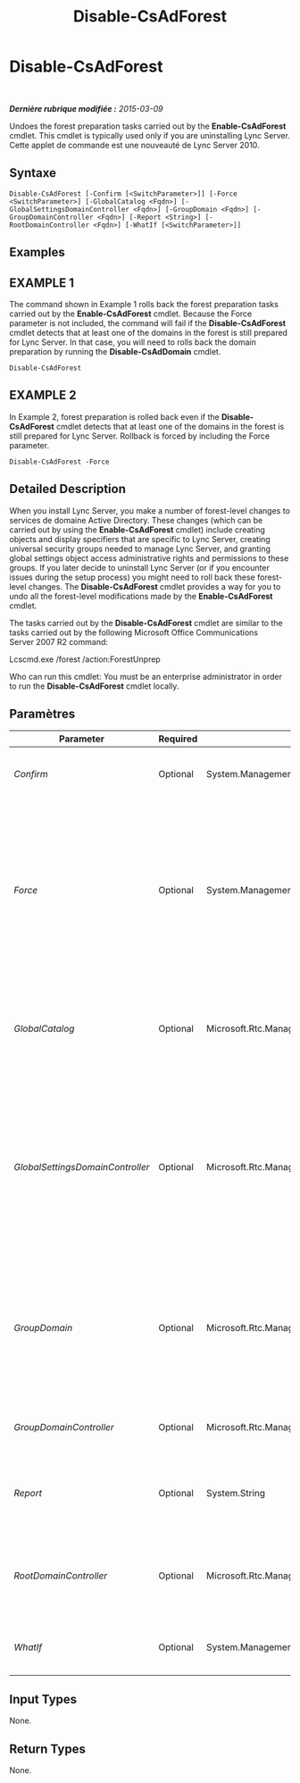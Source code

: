 ﻿---
title: Disable-CsAdForest
TOCTitle: Disable-CsAdForest
ms:assetid: 06a6117c-27da-400f-8db9-eb28fe353aae
ms:mtpsurl: https://technet.microsoft.com/fr-fr/library/Gg398122(v=OCS.15)
ms:contentKeyID: 49296142
ms.date: 05/20/2016
mtps_version: v=OCS.15
ms.translationtype: HT
---

# Disable-CsAdForest

 

_**Dernière rubrique modifiée :** 2015-03-09_

Undoes the forest preparation tasks carried out by the **Enable-CsAdForest** cmdlet. This cmdlet is typically used only if you are uninstalling Lync Server. Cette applet de commande est une nouveauté de Lync Server 2010.

## Syntaxe

    Disable-CsAdForest [-Confirm [<SwitchParameter>]] [-Force <SwitchParameter>] [-GlobalCatalog <Fqdn>] [-GlobalSettingsDomainController <Fqdn>] [-GroupDomain <Fqdn>] [-GroupDomainController <Fqdn>] [-Report <String>] [-RootDomainController <Fqdn>] [-WhatIf [<SwitchParameter>]]

## Examples

## EXAMPLE 1

The command shown in Example 1 rolls back the forest preparation tasks carried out by the **Enable-CsAdForest** cmdlet. Because the Force parameter is not included, the command will fail if the **Disable-CsAdForest** cmdlet detects that at least one of the domains in the forest is still prepared for Lync Server. In that case, you will need to rolls back the domain preparation by running the **Disable-CsAdDomain** cmdlet.

    Disable-CsAdForest

## EXAMPLE 2

In Example 2, forest preparation is rolled back even if the **Disable-CsAdForest** cmdlet detects that at least one of the domains in the forest is still prepared for Lync Server. Rollback is forced by including the Force parameter.

    Disable-CsAdForest -Force

## Detailed Description

When you install Lync Server, you make a number of forest-level changes to services de domaine Active Directory. These changes (which can be carried out by using the **Enable-CsAdForest** cmdlet) include creating objects and display specifiers that are specific to Lync Server, creating universal security groups needed to manage Lync Server, and granting global settings object access administrative rights and permissions to these groups. If you later decide to uninstall Lync Server (or if you encounter issues during the setup process) you might need to roll back these forest-level changes. The **Disable-CsAdForest** cmdlet provides a way for you to undo all the forest-level modifications made by the **Enable-CsAdForest** cmdlet.

The tasks carried out by the **Disable-CsAdForest** cmdlet are similar to the tasks carried out by the following Microsoft Office Communications Server 2007 R2 command:

Lcscmd.exe /forest /action:ForestUnprep

Who can run this cmdlet: You must be an enterprise administrator in order to run the **Disable-CsAdForest** cmdlet locally.

## Paramètres


<table>
<colgroup>
<col style="width: 25%" />
<col style="width: 25%" />
<col style="width: 25%" />
<col style="width: 25%" />
</colgroup>
<thead>
<tr class="header">
<th>Parameter</th>
<th>Required</th>
<th>Type</th>
<th>Description</th>
</tr>
</thead>
<tbody>
<tr class="odd">
<td><p><em>Confirm</em></p></td>
<td><p>Optional</p></td>
<td><p>System.Management.Automation.SwitchParameter</p></td>
<td><p>Vous demande confirmation avant d’exécuter la commande.</p></td>
</tr>
<tr class="even">
<td><p><em>Force</em></p></td>
<td><p>Optional</p></td>
<td><p>System.Management.Automation.SwitchParameter</p></td>
<td><p>If present, forces the rollback of the forest preparation steps even if the <strong>Disable-CsAdForest</strong> cmdlet detects that at least one of the domains in the forest is still prepared for Lync Server. If not present, the command will fail if the <strong>Disable-CsAdForest</strong> cmdlet detects that at least one of the domains in the forest is still prepared for Lync Server.</p></td>
</tr>
<tr class="odd">
<td><p><em>GlobalCatalog</em></p></td>
<td><p>Optional</p></td>
<td><p>Microsoft.Rtc.Management.Deploy.Fqdn</p></td>
<td><p>FQDN of a global catalog server in your domain. This parameter is not required if you are running the <strong>Disable-CsComputer</strong> cmdlet on a computer with an account in your domain.</p></td>
</tr>
<tr class="even">
<td><p><em>GlobalSettingsDomainController</em></p></td>
<td><p>Optional</p></td>
<td><p>Microsoft.Rtc.Management.Deploy.Fqdn</p></td>
<td><p>FQDN of a domain controller where global settings are stored. If global settings are stored in the System container in services de domaine Active Directory, then this parameter must point to the root domain controller. If global settings are stored in the Configuration container, then any domain controller can be used and this parameter can be omitted.</p></td>
</tr>
<tr class="odd">
<td><p><em>GroupDomain</em></p></td>
<td><p>Optional</p></td>
<td><p>Microsoft.Rtc.Management.Deploy.Fqdn</p></td>
<td><p>Fully qualified domain name (FQDN) of the domain where the Lync Server universal groups were created (for example, -GroupDomain asia.litwareinc.com). If this parameter is not included, the <strong>Disable-CsAdForest</strong> cmdlet will look for the universal groups in the local domain.</p></td>
</tr>
<tr class="even">
<td><p><em>GroupDomainController</em></p></td>
<td><p>Optional</p></td>
<td><p>Microsoft.Rtc.Management.Deploy.Fqdn</p></td>
<td><p>FQDN of a domain controller where universal group information is stored.</p></td>
</tr>
<tr class="odd">
<td><p><em>Report</em></p></td>
<td><p>Optional</p></td>
<td><p>System.String</p></td>
<td><p>Enables you to specify a file path for the log file created when the cmdlet runs. For example: -Report &quot;C:\Logs\DisableForest.html&quot;</p></td>
</tr>
<tr class="even">
<td><p><em>RootDomainController</em></p></td>
<td><p>Optional</p></td>
<td><p>Microsoft.Rtc.Management.Deploy.Fqdn</p></td>
<td><p>FQDN of the root domain controller, used to create trust paths for clients that need to access resources in domains other than their own.</p></td>
</tr>
<tr class="odd">
<td><p><em>WhatIf</em></p></td>
<td><p>Optional</p></td>
<td><p>System.Management.Automation.SwitchParameter</p></td>
<td><p>Décrit ce qui se passe si vous exécutez la commande sans l’exécuter réellement.</p></td>
</tr>
</tbody>
</table>


## Input Types

None.

## Return Types

None.

